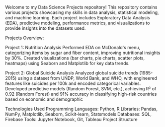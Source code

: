Welcome to my Data Science Projects repository! This repository contains various projects showcasing my skills in data analysis, statistical modeling, and machine learning. Each project includes Exploratory Data Analysis (EDA), predictive modeling, performance metrics, and visualizations to provide insights into the datasets used.


Projects Overview:

Project 1: Nutrition Analysis
Performed EDA on McDonald's menu, categorizing items by sugar and fiber content, improving nutritional insights by 30%.
Created visualizations (bar charts, pie charts, scatter plots, heatmaps) using Seaborn and Matplotlib for key data trends.

Project 2: Global Suicide Analysis
Analyzed global suicide trends (1985-2015) using a dataset from UNDP, World Bank, and WHO, with engineered features like suicides per 100k and encoded categorical variables.
Developed predictive models (Random Forest, SVM, etc.), achieving R² of 0.92 (Random Forest) and 91% accuracy in classifying high-risk countries based on economic and demographic

Technologies Used
Programming Languages: Python, R
Libraries: Pandas, NumPy, Matplotlib, Seaborn, Scikit-learn, Statsmodels
Databases: SQL, Firebase
Tools: Jupyter Notebook, Git, Tableau
Project Structure
